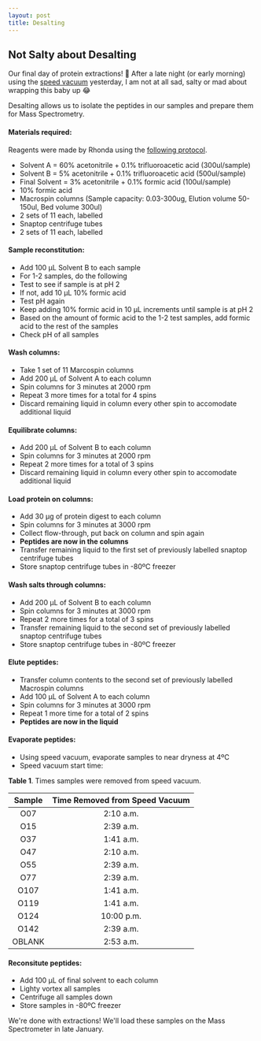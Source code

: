 ```yaml
---
layout: post
title: Desalting
---
```


## Not Salty about Desalting

Our final day of protein extractions! :tada: After a late night (or early morning) using the [speed vacuum](https://yaaminiv.github.io/Speed-Vacuum/) yesterday, I am not at all sad, salty or mad about wrapping this baby up :joy:

Desalting allows us to isolate the peptides in our samples and prepare them for Mass Spectrometry. 

#### **Materials required**:
Reagents were made by Rhonda using the [following protocol](https://github.com/sr320/LabDocs/blob/master/protocols/ProteinprepforMSMS.md).

- Solvent A = 60% acetonitrile + 0.1% trifluoroacetic acid (300ul/sample)
- Solvent B = 5% acetonitrile + 0.1% trifluoroacetic acid (500ul/sample)
- Final Solvent = 3% acetonitrile + 0.1% formic acid (100ul/sample)
- 10% formic acid
- Macrospin columns (Sample capacity: 0.03-300ug, Elution volume 50-150ul, Bed volume 300ul)
 - 2 sets of 11 each, labelled
- Snaptop centrifuge tubes
 - 2 sets of 11 each, labelled
 
#### **Sample reconstitution**:
- Add 100 µL Solvent B to each sample
- For 1-2 samples, do the following
 - Test to see if sample is at pH 2
 - If not, add 10 µL 10% formic acid
 - Test pH again
 - Keep adding 10% formic acid in 10 µL increments until sample is at pH 2
- Based on the amount of formic acid to the 1-2 test samples, add formic acid to the rest of the samples
- Check pH of all samples

#### **Wash columns**:
- Take 1 set of 11 Marcospin columns
- Add 200 µL of Solvent A to each column
- Spin columns for 3 minutes at 2000 rpm
 - Repeat 3 more times for a total for 4 spins
 - Discard remaining liquid in column every other spin to accomodate additional liquid

#### **Equilibrate columns**:
- Add 200 µL of Solvent B to each column
- Spin columns for 3 minutes at 2000 rpm
 - Repeat 2 more times for a total of 3 spins
 - Discard remaining liquid in column every other spin to accomodate additional liquid

#### **Load protein on columns**:
- Add 30 µg of protein digest to each column
- Spin columns for 3 minutes at 3000 rpm
- Collect flow-through, put back on column and spin again
 - **Peptides are now in the columns**
- Transfer remaining liquid to the first set of previously labelled snaptop centrifuge tubes
- Store snaptop centrifuge tubes in -80ºC freezer

#### **Wash salts through columns**:
- Add 200 µL of Solvent B to each column
- Spin columns for 3 minutes at 3000 rpm
 - Repeat 2 more times for a total of 3 spins
- Transfer remaining liquid to the second set of previously labelled snaptop centrifuge tubes
- Store snaptop centrifuge tubes in -80ºC freezer

#### **Elute peptides**:
- Transfer column contents to the second set of previously labelled Macrospin columns
- Add 100 µL of Solvent A to each column
- Spin columns for 3 minutes at 3000 rpm
 - Repeat 1 more time for a total of 2 spins
 - **Peptides are now in the liquid**

#### **Evaporate peptides**:
- Using speed vacuum, evaporate samples to near dryness at 4ºC
- Speed vacuum start time:

**Table 1**. Times samples were removed from speed vacuum.

| **Sample** | **Time Removed from Speed Vacuum** |
|:----------:|:----------------------------------:|
|     O07    |              2:10 a.m.             |
|     O15    |              2:39 a.m.             |
|     O37    |              1:41 a.m.             |
|     O47    |              2:10 a.m.             |
|     O55    |              2:39 a.m.             |
|     O77    |              2:39 a.m.             |
|    O107    |              1:41 a.m.             |
|    O119    |              1:41 a.m.             |
|    O124    |             10:00 p.m.             |
|    O142    |              2:39 a.m.             |
|   OBLANK   |              2:53 a.m.             |

#### **Reconsitute peptides**:
- Add 100 µL of final solvent to each column
- Lighty vortex all samples
- Centrifuge all samples down
- Store samples in -80ºC freezer

We're done with extractions! We'll load these samples on the Mass Spectrometer in late January.


